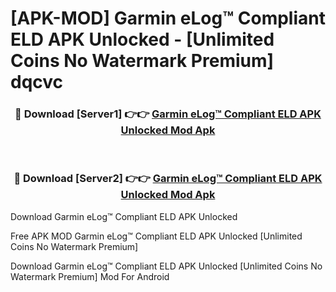 # [APK-MOD] Garmin eLog™ Compliant ELD APK Unlocked - [Unlimited Coins No Watermark Premium] dqcvc



<div align="center">
<h3>🔴 Download [Server1] 👉👉 <a href="https://momento.my/?title=Garmin_eLog™_Compliant_ELD_APK_Unlocked">Garmin eLog™ Compliant ELD APK Unlocked Mod Apk</a></h3><br>

<h3>🔴 Download [Server2] 👉👉 <a href="https://momento.my/?title=Garmin_eLog™_Compliant_ELD_APK_Unlocked">Garmin eLog™ Compliant ELD APK Unlocked Mod Apk</a></h3>
</div>



Download Garmin eLog™ Compliant ELD APK Unlocked 

Free APK MOD Garmin eLog™ Compliant ELD APK Unlocked [Unlimited Coins No Watermark Premium]

Download Garmin eLog™ Compliant ELD APK Unlocked [Unlimited Coins No Watermark Premium] Mod For Android
